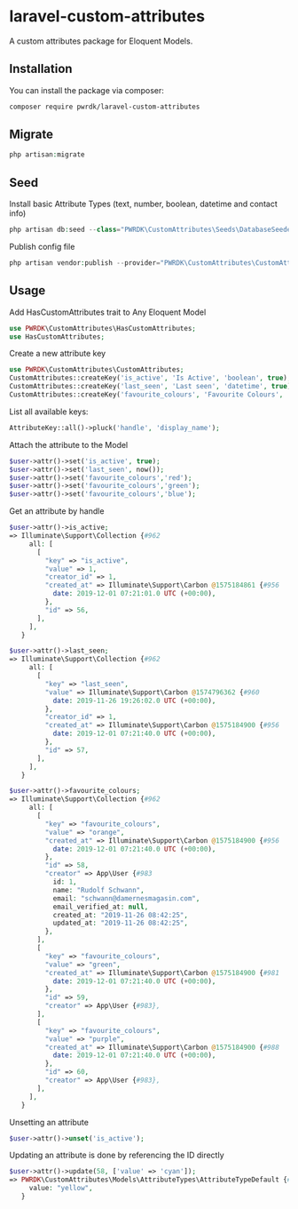 # laravel-custom-attributes
A custom attributes package for Eloquent Models.

## Installation
You can install the package via composer:

```bash
composer require pwrdk/laravel-custom-attributes
```

## Migrate
```php
php artisan:migrate
```

## Seed

Install basic Attribute Types (text, number, boolean, datetime and contact info)

```php
php artisan db:seed --class="PWRDK\CustomAttributes\Seeds\DatabaseSeeder"
```

Publish config file
```php
php artisan vendor:publish --provider="PWRDK\CustomAttributes\CustomAttributesServiceProvider"
```

## Usage
Add HasCustomAttributes trait to Any Eloquent Model
``` php
use PWRDK\CustomAttributes\HasCustomAttributes;
use HasCustomAttributes;
```

Create a new attribute key
``` php
use PWRDK\CustomAttributes\CustomAttributes;
CustomAttributes::createKey('is_active', 'Is Active', 'boolean', true);
CustomAttributes::createKey('last_seen', 'Last seen', 'datetime', true);
CustomAttributes::createKey('favourite_colours', 'Favourite Colours', 'text', false);
```

List all available keys:
``` php
AttributeKey::all()->pluck('handle', 'display_name');
```

Attach the attribute to the Model
``` php
$user->attr()->set('is_active', true);
$user->attr()->set('last_seen', now());
$user->attr()->set('favourite_colours','red');
$user->attr()->set('favourite_colours','green');
$user->attr()->set('favourite_colours','blue');
```

Get an attribute by handle
``` php
$user->attr()->is_active;
=> Illuminate\Support\Collection {#962
     all: [
       [
         "key" => "is_active",
         "value" => 1,
         "creator_id" => 1,
         "created_at" => Illuminate\Support\Carbon @1575184861 {#956
           date: 2019-12-01 07:21:01.0 UTC (+00:00),
         },
         "id" => 56,
       ],
     ],
   }

$user->attr()->last_seen;
=> Illuminate\Support\Collection {#962
     all: [
       [
         "key" => "last_seen",
         "value" => Illuminate\Support\Carbon @1574796362 {#960
           date: 2019-11-26 19:26:02.0 UTC (+00:00),
         },
         "creator_id" => 1,
         "created_at" => Illuminate\Support\Carbon @1575184900 {#956
           date: 2019-12-01 07:21:40.0 UTC (+00:00),
         },
         "id" => 57,
       ],
     ],
   }

$user->attr()->favourite_colours;
=> Illuminate\Support\Collection {#962
     all: [
       [
         "key" => "favourite_colours",
         "value" => "orange",
         "created_at" => Illuminate\Support\Carbon @1575184900 {#956
           date: 2019-12-01 07:21:40.0 UTC (+00:00),
         },
         "id" => 58,
         "creator" => App\User {#983
           id: 1,
           name: "Rudolf Schwann",
           email: "schwann@damernesmagasin.com",
           email_verified_at: null,
           created_at: "2019-11-26 08:42:25",
           updated_at: "2019-11-26 08:42:25",
         },
       ],
       [
         "key" => "favourite_colours",
         "value" => "green",
         "created_at" => Illuminate\Support\Carbon @1575184900 {#981
           date: 2019-12-01 07:21:40.0 UTC (+00:00),
         },
         "id" => 59,
         "creator" => App\User {#983},
       ],
       [
         "key" => "favourite_colours",
         "value" => "purple",
         "created_at" => Illuminate\Support\Carbon @1575184900 {#988
           date: 2019-12-01 07:21:40.0 UTC (+00:00),
         },
         "id" => 60,
         "creator" => App\User {#983},
       ],
     ],
   }
```

Unsetting an attribute
``` php
$user->attr()->unset('is_active');
```

Updating an attribute is done by referencing the ID directly
``` php
$user->attr()->update(58, ['value' => 'cyan']);
=> PWRDK\CustomAttributes\Models\AttributeTypes\AttributeTypeDefault {#975
     value: "yellow",
   }
```




